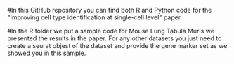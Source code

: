 #In this GitHub repository you can find both R and Python code for the "Improving cell type identification at single-cell level" paper. 

#In the R folder we put a sample code for Mouse Lung Tabula Muris we presented the results in the paper. For any other datasets you just need to create a 
seurat objest of the dataset and provide the gene marker set as we showed you in this sample.
